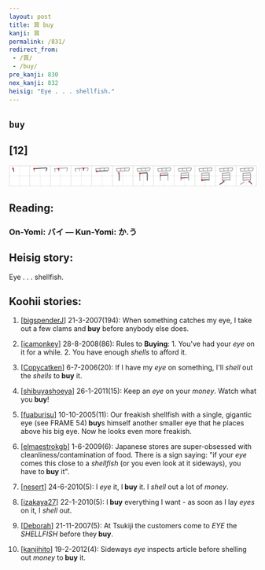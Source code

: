 ```yaml
---
layout: post
title: 買 buy
kanji: 買
permalink: /831/
redirect_from:
 - /買/
 - /buy/
pre_kanji: 830
nex_kanji: 832
heisig: "Eye . . . shellfish."
---
```


## `buy`

## [12]

<div class="stroke"><img src="../images/E8B2B7.png" /></div>

## Reading:

### On-Yomi: バイ &mdash; Kun-Yomi: か.う

## Heisig story:

Eye . . . shellfish.

## Koohii stories:

1) [<a href="http://kanji.koohii.com/profile/bigspenderJ">bigspenderJ</a>] 21-3-2007(194): When something catches my eye, I take out a few clams and<strong> buy</strong> before anybody else does.

2) [<a href="http://kanji.koohii.com/profile/icamonkey">icamonkey</a>] 28-8-2008(86): Rules to <strong>Buying</strong>: 1. You&#039;ve had your <em>eye</em> on it for a while. 2. You have enough <em>shells</em> to afford it.

3) [<a href="http://kanji.koohii.com/profile/Copycatken">Copycatken</a>] 6-7-2006(20): If I have my <em>eye</em> on something, I&#039;ll <em>shell</em> out the <em>shells</em> to<strong> buy</strong> it.

4) [<a href="http://kanji.koohii.com/profile/shibuyashoeya">shibuyashoeya</a>] 26-1-2011(15): Keep an <em>eye</em> on your <em>money</em>. Watch what you<strong> buy</strong>!

5) [<a href="http://kanji.koohii.com/profile/fuaburisu">fuaburisu</a>] 10-10-2005(11): Our freakish shellfish with a single, gigantic eye (see FRAME 54)<strong> buy</strong>s himself another smaller eye that he places above his big eye. Now he looks even more freakish.

6) [<a href="http://kanji.koohii.com/profile/elmaestrokgb">elmaestrokgb</a>] 1-6-2009(6): Japanese stores are super-obsessed with cleanliness/contamination of food. There is a sign saying: &quot;if your <em>eye</em> comes this close to a <em>shellfish</em> (or you even look at it sideways), you have to<strong> buy</strong> it&quot;.

7) [<a href="http://kanji.koohii.com/profile/nesert">nesert</a>] 24-6-2010(5): I <em>eye</em> it, I<strong> buy</strong> it. I <em>shell</em> out a lot of <em>money</em>.

8) [<a href="http://kanji.koohii.com/profile/izakaya27">izakaya27</a>] 22-1-2010(5): I<strong> buy</strong> everything I want - as soon as I lay <em>eyes</em> on it, I <em>shell</em> out.

9) [<a href="http://kanji.koohii.com/profile/Deborah">Deborah</a>] 21-11-2007(5): At Tsukiji the customers come to <em>EYE</em> the <em>SHELLFISH</em> before they<strong> buy</strong>.

10) [<a href="http://kanji.koohii.com/profile/kanjihito">kanjihito</a>] 19-2-2012(4): Sideways <em>eye</em> inspects article before shelling out <em>money</em> to<strong> buy</strong> it.
